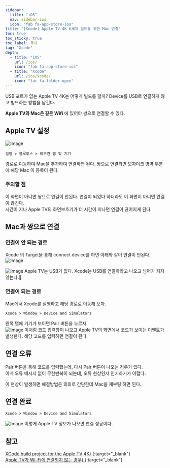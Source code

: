 ```yaml
---
sidebar:
  title: "iOS"
  nav: sidebar-ios
  icon: "fab fa-app-store-ios"
title: "[Xcode] Apple TV 4K 6세대 빌드를 위한 Mac 연결"
toc: true
toc_sticky: true
toc_label: 목차
tag: "Xcode"
depth:
  - title: "iOS"
    url: /ios/
    icon: "fab fa-app-store-ios"
  - title: "Xcode"
    url: /ios/xcode/
    icon: "far fa-folder-open"
---
```

USB 포트가 없는 Apple TV 4K는 어떻게 빌드를 할까?
Device를 USB로 연결하지 않고 빌드하는 방법을 남긴다.

**Apple TV와 Mac은 같은 Wifi** 에 있어야 쌍으로 연결할 수 있다.

## Apple TV 설정
![Image](https://drive.google.com/uc?export=view&id=1pvDS7pBkZtGp1rWR-Z_-jmjmBMz2lga0)
```
설정 > 블루투스 > 리모컨 앱 및 기기
```
경로로 이동하여 Mac을 추가하여 연결하면 된다. 쌍으로 연결되면 모자이크 영역 부분에 해당 Mac 이 등록이 된다.
   
### 주의할 점 
이 화면이 아니면 쌍으로 연결이 안된다. 
연결이 되었다 하더라도 이 화면이 아니면 연결이 끊긴다.  
시간이 지나 Apple TV의 화면보호기가 더 시간이 지나면 연결이 끊어지게 된다.

## Mac과 쌍으로 연결
### 연결이 안 되는 경로
Xcode 의 Target을 통해 connect device를 하면 아래와 같이 연결이 안된다.
![Image](https://drive.google.com/uc?export=view&id=1pZOvv-1kQPFSTX6rvciirtDzYwmBuAgd)

![Image](https://drive.google.com/uc?export=view&id=1mT6J6tSLSWtjAyOJLGyADvahPkyxwQaZ)
Apple TV는 USB가 없다. Xcode는 USB를 연결하라고 나오고 넘어가 지지 않는다.💢  

### 연결이 되는 경로
Mac에서 Xcode를 실행하고 해당 경로로 이동해 보자.
```
Xcode > Window > Device and Simulators 
```
왼쪽 탭에 기기가 보이면 Pair 버튼을 누르자.  
![Image](https://drive.google.com/uc?export=view&id=1h7KNbhdXBNq3SQmGvmLIjuuah5Mz294p)
이처럼 코드 입력창이 나오고 Apple TV의 화면에서 코드가 보이는 이벤트가 발생한다. 해당 코드를 입력하면 연결이 된다.

## 연결 오류 
Pair 버튼을 통해 코드를 입력했는데, 다시 Pair 버튼이 나오는 경우가 있다.  
이게 오류 메시지 없이 무한반복이 되는데, 오류 현상인지 인지하기가 어렵다.

이 현상이 발생하면 해결방법은 의외로 간단한데 Mac을 재부팅 하면 된다.

## 연결 완료
```
Xcode > Window > Device and Simulators 
```
![Image](https://drive.google.com/uc?export=view&id=1oejbTzE4Y2PS1qowFYsupDyVx_J8KGl7)
이렇게 Apple TV 정보가 나오면 연결 성공이다.

## 참고
[<i class="fas fa-link"></i> XCode build project for the Apple TV 4K)
](https://developer.apple.com/forums/thread/100785){:target="_blank"}  
[<i class="fas fa-link"></i> Apple TV가 Wi-Fi에 연결되지 않는 경우)
](https://support.apple.com/ko-kr/HT204400){:target="_blank"}  
